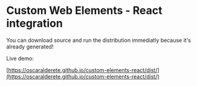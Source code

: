 # Custom Web Elements - React integration

You can download source and run the distribution immediatly because it's already generated!

Live demo:

[https://oscaralderete.github.io/custom-elements-react/dist/](https://oscaralderete.github.io/custom-elements-react/dist/)
